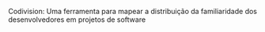 Codivision: Uma ferramenta para mapear a distribuição da familiaridade dos desenvolvedores em projetos de software
